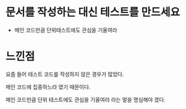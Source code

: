 # 문서를 작성하는 대신 테스트를 만드세요

- 메인 코드만큼 단위테스트에도 관심을 기울여라



# 느낀점

요즘 들어 테스트 코드를 작성하지 않은 경우가 많았다.

메인 코드에 집중하느라 였기 때문이다.

메인 코드만큼 단위 테스트에도 관심을 기울여라 라는 말을 명심해야 겠다.